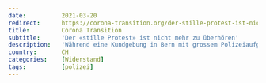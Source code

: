 ```yaml
---
date:          2021-03-20
redirect:      https://corona-transition.org/der-stille-protest-ist-nicht-mehr-zu-uberhoren
title:         Corona Transition
subtitle:      'Der «stille Protest» ist nicht mehr zu überhören'
description:   'Während eine Kundgebung in Bern mit grossem Polizeiaufgebot verhindert wurde, demonstrierten in Liestal nach Angaben der Veranstalter gegen 10’000 (...)'
country:       CH
categories:    [Widerstand]
tags:          [polizei]
---
```

